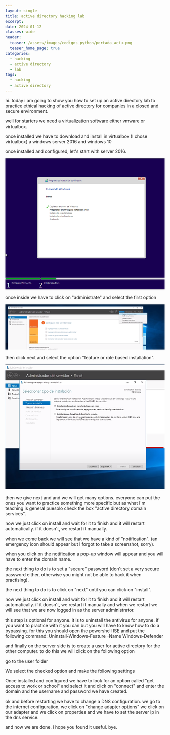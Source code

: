 ```yaml
---
layout: single
title: active directory hacking lab
excerpt:
date: 2024-01-12
classes: wide
header:
  teaser: /assets/images/codigos_python/portada_actu.png
  teaser_home_page: true
categories:
  - hacking
  - active directory
  - lab
tags:  
  - hacking
  - active directory
---
```


hi. today i am going to show you how to set up an active directory lab to practice ethical hacking of active directory for companies in a closed and secure environment.

well for starters we need a virtualization software either vmware or virtualbox.



once installed we have to download and install in virtualbox (I chose virtualbox) a windows server 2016 and windows 10

once installed and configured, let's start with server 2016.

![](/assets/images/server/1.png)

once inside we have to click on "administrate" and select the first option 

![](/assets/images/server/3.PNG)

then click next and select the option "feature or role based installation".

![](/assets/images/server/3-2.PNG)

then we give next and and we will get many options. everyone can put the ones you want to practice something more specific but as what I'm teaching is general puesolo check the box "active directory domain services".

[](/assets/images/server/3-3.PNG)

now we just click on install and wait for it to finish and it will restart automatically. if it doesn't, we restart it manually.

when we come back we will see that we have a kind of "notification". 
(an emergency icon should appear but I forgot to take a screenshot, sorry).

[](/assets/images/server/3modi.png)

when you click on the notification a pop-up window will appear and you will have to enter the domain name.

[](/assets/images/server/5.png)

the next thing to do is to set a "secure" password (don't set a very secure password either, otherwise you might not be able to hack it when practising).

[](/assets/images/server/6.png)

the next thing to do is to click on "next" until you can click on "install". 

[](/assets/images/server/7.png)

now we just click on install and wait for it to finish and it will restart automatically. if it doesn't, we restart it manually and when we restart we will see that we are now logged in as the server administrator.

[](/assets/images/server/8.png)

this step is optional for anyone. it is to uninstall the antivirus for anyone. if you want to practice with it you can but you will have to know how to do a bypassing. for this you should open the powershell ISE and put the following command: Uninstall-Windows-Feature -Name Windows-Defender

[](/assets/images/server/9.png)

and finally on the server side is to create a user for active directory for the other computer. to do this we will click on the following option 

[](/assets/images/server/11-2.png)

go to the user folder

[](/assets/images/server/10.png)

We select the checked option and make the following settings

[](/assets/images/server/11.png)
[](/assets/images/server/12.png)


Once installed and configured we have to look for an option called "get access to work or school" and select it and click on "connect" and enter the domain and the username and password we have created.

[](/assets/images/server/13.png)

ok and before restarting we have to change a DNS configuration. we go to the internet configuration, we click on "change adapter options" we click on our adapter and we click on properties and we have to set the server ip in the dns service. 

[](/assets/images/server/14.png)

and now we are done. i hope you found it useful. bye.